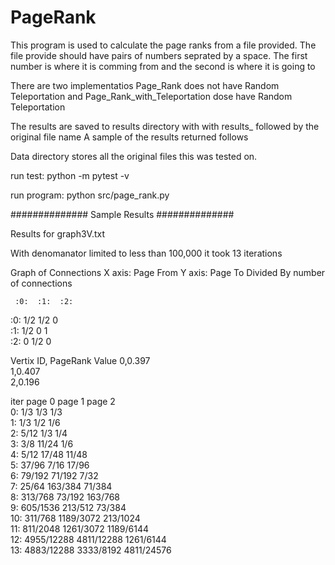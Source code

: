# PageRank

This program is used to calculate the page ranks from a file provided.
The file provide should have pairs of numbers seprated by a space. 
The first number is where it is comming from and the second is where it is going to

There are two implementatios Page_Rank does not have Random Teleportation 
and Page_Rank_with_Teleportation dose have Random Teleportation

The results are saved to results directory with with results_ followed by the original file name
A sample of the results returned follows

Data directory stores all the original files this was tested on.

run test: python -m pytest -v

run program: python src/page_rank.py


##############
Sample Results
##############

Results for graph3V.txt

With denomanator limited to less than 100,000
it took 13 iterations

Graph of Connections
 X axis: Page From
 Y axis: Page To
 Divided By number of connections

     :0:  :1:  :2: 
  :0: 1/2  1/2  0    
  :1: 1/2  0    1    
  :2: 0    1/2  0    


Vertix ID, PageRank Value
        0,0.397     
        1,0.407     
        2,0.196     

iter page 0         page 1         page 2         
  0: 1/3            1/3            1/3            
  1: 1/3            1/2            1/6            
  2: 5/12           1/3            1/4            
  3: 3/8            11/24          1/6            
  4: 5/12           17/48          11/48          
  5: 37/96          7/16           17/96          
  6: 79/192         71/192         7/32           
  7: 25/64          163/384        71/384         
  8: 313/768        73/192         163/768        
  9: 605/1536       213/512        73/384         
 10: 311/768        1189/3072      213/1024       
 11: 811/2048       1261/3072      1189/6144      
 12: 4955/12288     4811/12288     1261/6144      
 13: 4883/12288     3333/8192      4811/24576     

